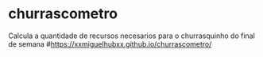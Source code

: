 # churrascometro
Calcula a quantidade de recursos necesarios para o churrasquinho do final de semana
#https://xxmiguelhubxx.github.io/churrascometro/

